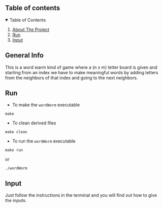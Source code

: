 ## Table of contents

<!-- TABLE OF CONTENTS -->
<details open="open">
  <summary>Table of Contents</summary>
  <ol>
    <li>
      <a href="#general-info">About The Project</a>
    </li>
    <li>
      <a href="#run">Run</a>
    </li>
    <li>
      <a href="#input">Input</a>
    </li>
  </ol>
</details>

## General Info

This is a word warm kind of game where a (n x m) letter board is given and starting
from an index we have to make meaningful words by adding letters from the neighbors
of that index and going to the next neighbors.

## Run

* To make the ```wordWorm``` executable 
```
make
```
* To clean derived files
```
make clean
```
* To run the ```wordWorm``` executable
```
make run
```
or
```
./wordWorm
```

## Input

Just follow the instructions in the terminal and you will find out 
how to give the inputs.
